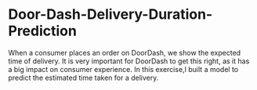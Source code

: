 # Door-Dash-Delivery-Duration-Prediction
When a consumer places an order on DoorDash, we show the expected time of delivery. It is very important for DoorDash to get this right, as it has a big impact on consumer experience. In this exercise,I built a model to predict the estimated time taken for a delivery.
